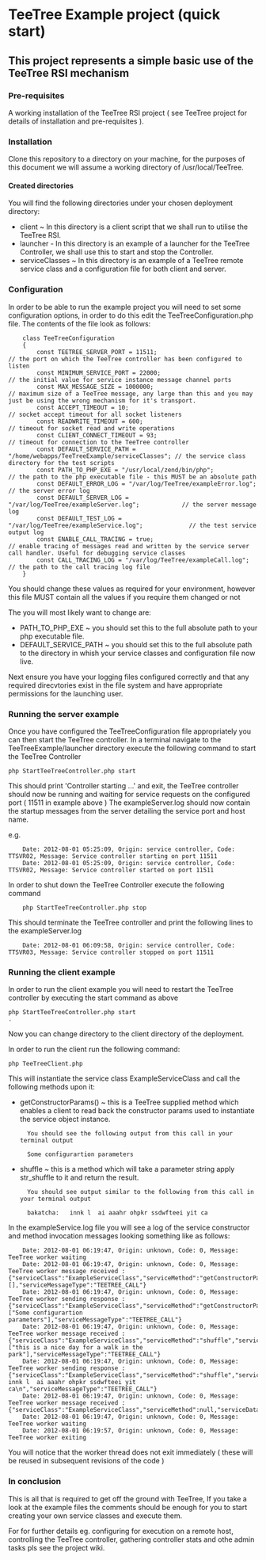 # TeeTree Example project (quick start)

## This project represents a simple basic use of the TeeTree RSI mechanism

### Pre-requisites

A working installation of the TeeTree RSI project ( see TeeTree project for details of installation and pre-requisites ).

### Installation

Clone this repository to a directory on your machine, for the purposes of this document we will assume a working directory of /usr/local/TeeTree.

#### Created directories

You will find the following directories under your chosen deployment directory:

* client ~ In this directory is a client script that we shall run to utilise the TeeTree RSI.
* launcher - In this directory is an example of a launcher for the TeeTree Controller, we shall use this to start and stop the Controller.
* serviceClasses ~ In this directory is an example of a TeeTree remote service class and a configuration file for both client and server.

### Configuration

In order to be able to run the example project you will need to set some configuration options, in order to do this edit the TeeTreeConfiguration.php file.
The contents of the file look as follows:

        class TeeTreeConfiguration
        {
            const TEETREE_SERVER_PORT = 11511;                                          // the port on which the TeeTree controller has been configured to listen
            const MINIMUM_SERVICE_PORT = 22000;                                         // the initial value for service instance message channel ports
            const MAX_MESSAGE_SIZE = 1000000;                                           // maximum size of a TeeTree message, any large than this and you may just be using the wrong mechanism for it's transport.
            const ACCEPT_TIMEOUT = 10;                                                  // socket accept timeout for all socket listeners
            const READWRITE_TIMEOUT = 600;                                              // timeout for socket read and write operations
            const CLIENT_CONNECT_TIMEOUT = 93;                                          // timeout for connection to the TeeTree controller
            const DEFAULT_SERVICE_PATH = "/home/webapps/TeeTreeExample/serviceClasses"; // the service class directory for the test scripts
            const PATH_TO_PHP_EXE = "/usr/local/zend/bin/php";                          // the path to the php executable file - this MUST be an absolute path
            const DEFAULT_ERROR_LOG = "/var/log/TeeTree/exampleError.log";              // the server error log
            const DEFAULT_SERVER_LOG = "/var/log/TeeTree/exampleServer.log";            // the server message log
            const DEFAULT_TEST_LOG = "/var/log/TeeTree/exampleService.log";             // the test service output log
            const ENABLE_CALL_TRACING = true;                                           // enable tracing of messages read and written by the service server call handler. Useful for debugging service classes
            const CALL_TRACING_LOG = "/var/log/TeeTree/exampleCall.log";                // the path to the call tracing log file
        }

You should change these values as required for your environment, however this file MUST contain all the values if you require them changed or not

The  you will most likely want to change are:

* PATH_TO_PHP_EXE ~ you should set this to the full absolute path to your php executable file.
* DEFAULT_SERVICE_PATH ~ you should set this to the full absolute path to the directory in whish your service classes and configuration file now live.

Next ensure you have your logging files configured correctly and that any required direcvtories exist in the file system and have appropriate permissions for the launching user.

### Running the server example

Once you have configured the TeeTreeConfiguration file appropriately you can then start the TeeTree controller.
In a terminal navigate to the TeeTreeExample/launcher directory
execute the following command to start the TeeTree Controller

    php StartTeeTreeController.php start
    
This should print 'Controller starting ...' and exit, the TeeTree controller should now be running and waiting for service requests on the configured port ( 11511 in example above )
The exampleServer.log should now contain the startup messages from the server detailing the service port and host name.

e.g.

        Date: 2012-08-01 05:25:09, Origin: service controller, Code: TTSVR02, Message: Service controller starting on port 11511
        Date: 2012-08-01 05:25:09, Origin: service controller, Code: TTSVR02, Message: Service controller started on port 11511


In order to shut down the TeeTree Controller execute the following command

        php StartTeeTreeController.php stop
        
This should terminate the TeeTree controller and print the following lines to the exampleServer.log

        Date: 2012-08-01 06:09:58, Origin: service controller, Code: TTSVR03, Message: Service controller stopped on port 11511
        
### Running the client example

In order to run the client example you will need to restart the TeeTree controller by executing the start command as above

    php StartTeeTreeController.php start
    .
Now you can change directory to the client directory of the deployment.

In order to run the client run the following command:

    php TeeTreeClient.php 
    
This will instantiate the service class ExampleServiceClass and call the following methods upon it:

* getConstructorParams() ~ this is a TeeTree supplied method which enables a client to read back the constructor params used to instantiate the service object instance.
        
        You should see the following output from this call in your terminal output
        
        Some configurartion parameters        
        
* shuffle ~ this is a method which will take a parameter string apply str_shuffle to it and return the result.

        You should see output similar to the following from this call in your terminal output
        
        bakatcha:   innk l  ai aaahr ohpkr ssdwfteei yit ca
        
        
In the exampleService.log file you will see a log of the service constructor and method invocation messages looking something like as follows:

        Date: 2012-08-01 06:19:47, Origin: unknown, Code: 0, Message: TeeTree worker waiting
        Date: 2012-08-01 06:19:47, Origin: unknown, Code: 0, Message: TeeTree worker message received : {"serviceClass":"ExampleServiceClass","serviceMethod":"getConstructorParams","serviceData":[],"serviceMessageType":"TEETREE_CALL"}
        Date: 2012-08-01 06:19:47, Origin: unknown, Code: 0, Message: TeeTree worker sending response : {"serviceClass":"ExampleServiceClass","serviceMethod":"getConstructorParams","serviceData":["Some configurartion parameters"],"serviceMessageType":"TEETREE_CALL"}
        Date: 2012-08-01 06:19:47, Origin: unknown, Code: 0, Message: TeeTree worker message received : {"serviceClass":"ExampleServiceClass","serviceMethod":"shuffle","serviceData":["this is a nice day for a walk in the park"],"serviceMessageType":"TEETREE_CALL"}
        Date: 2012-08-01 06:19:47, Origin: unknown, Code: 0, Message: TeeTree worker sending response : {"serviceClass":"ExampleServiceClass","serviceMethod":"shuffle","serviceData":"\nbakatcha:   innk l  ai aaahr ohpkr ssdwfteei yit ca\n","serviceMessageType":"TEETREE_CALL"}
        Date: 2012-08-01 06:19:47, Origin: unknown, Code: 0, Message: TeeTree worker message received : {"serviceClass":"ExampleServiceClass","serviceMethod":null,"serviceData":null,"serviceMessageType":"TEETREE_FINAL"}
        Date: 2012-08-01 06:19:47, Origin: unknown, Code: 0, Message: TeeTree worker waiting
        Date: 2012-08-01 06:19:57, Origin: unknown, Code: 0, Message: TeeTree worker exiting
 
 You will notice that the worker thread does not exit immediately ( these will be reused in subsequent revisions of the code )
 
 ### In conclusion
 
 This is all that is required to get off the ground with TeeTree, If you take a look at the example files the comments should be enough for you to start creating your own service classes and execute them.
 
 For for further details eg. configuring for execution on a remote host, controlling the TeeTree controller, gathering controller stats and othe admin tasks pls see the project wiki.
